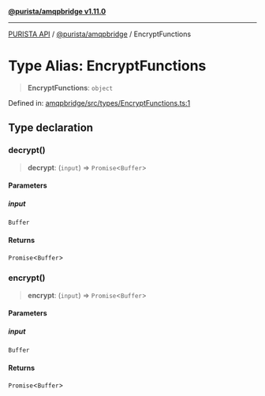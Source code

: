 [**@purista/amqpbridge v1.11.0**](../README.md)

***

[PURISTA API](../../../packages.md) / [@purista/amqpbridge](../README.md) / EncryptFunctions

# Type Alias: EncryptFunctions

> **EncryptFunctions**: `object`

Defined in: [amqpbridge/src/types/EncryptFunctions.ts:1](https://github.com/puristajs/purista/blob/master/packages/amqpbridge/src/types/EncryptFunctions.ts#L1)

## Type declaration

### decrypt()

> **decrypt**: (`input`) => `Promise`\<`Buffer`\>

#### Parameters

##### input

`Buffer`

#### Returns

`Promise`\<`Buffer`\>

### encrypt()

> **encrypt**: (`input`) => `Promise`\<`Buffer`\>

#### Parameters

##### input

`Buffer`

#### Returns

`Promise`\<`Buffer`\>
